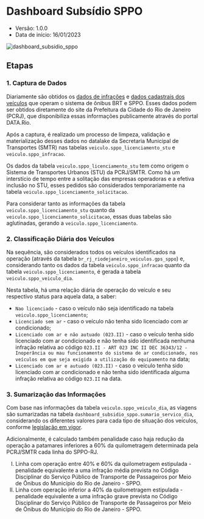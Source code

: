 # Dashboard Subsídio SPPO

* Versão: 1.0.0
* Data de início: 16/01/2023

![dashboard_subsidio_sppo](https://user-images.githubusercontent.com/66736583/227094879-fc446ea3-e1c5-483e-94e7-51b2f76c4f19.png)

## Etapas

### 1. Captura de Dados
Diariamente são obtidos os [dados de infrações](https://www.data.rio/documents/multas-aplicadas-aos-modos-de-transporte-nos-últimos-cinco-anos) e [dados cadastrais dos veículos](https://www.data.rio/documents/dados-cadastrais-dos-veículos-que-operam-o-sistema-de-ônibus-brt-e-sppo) que operam o sistema de ônibus BRT e SPPO. Esses dados podem ser obtidos diretamente do site da Prefeitura da Cidade do Rio de Janeiro (PCRJ), que disponibiliza essas informações publicamente através do portal DATA.Rio.

Após a captura, é realizado um processo de limpeza, validação e materialização desses dados no datalake da Secretaria Municipal de Transportes (SMTR) nas tabelas `veiculo.sppo_licenciamento_stu` e `veiculo.sppo_infracao`.

Os dados da tabela `veiculo.sppo_licenciamento_stu` tem como origem o Sistema de Transportes Urbanos (STU) da PCRJ/SMTR. Como há um interstício de tempo entre a solitação das empresas operadoras e a efetiva inclusão no STU, esses pedidos são considerados temporariamente na tabela `veiculo.sppo_licenciamento_solicitacao`.

Para considerar tanto as informações da tabela `veiculo.sppo_licenciamento_stu` quanto da `veiculo.sppo_licenciamento_solicitacao`, essas duas tabelas são aglutinadas, gerando a `veiculo.sppo_licenciamento`.

### 2. Classificação Diária dos Veículos
Na sequência, são considerados todos os veículos identificados na operação (através da tabela `br_rj_riodejaneiro_veiculos.gps_sppo`) e, considerando tanto os dados da tabela `veiculo.sppo_infracao` quanto da tabela `veiculo.sppo_licenciamento`, é gerada a tabela `veiculo.sppo_veiculo_dia`.

Nesta tabela, há uma relação diária de operação do veículo e seu respectivo status para aquela data, a saber:
* `Nao licenciado` - caso o veículo não seja identificado na tabela `veiculo.sppo_licenciamento`;
* `Licenciado sem ar` - caso o veículo não tenha sido licenciado com ar condicionado;
* `Licenciado com ar e não autuado (023.II)` - caso o veículo tenha sido licenciado com ar condicionado e não tenha sido identificada nenhuma infração relativa ao código `023.II - ART 023 INC II DEC 36343/12 - Inoperância ou mau funcionamento do sistema de ar condicionado, nos veículos em que seja exigida a utilização do equipamento` na data;
* `Licenciado com ar e autuado (023.II)` - caso o veículo tenha sido licenciado com ar condicionado e não tenha sido identificada alguma infração relativa ao código `023.II` na data.

### 3. Sumarização das Informações
Com base nas informações da tabela `veiculo.sppo_veiculo_dia`, as viagens são sumarizadas na tabela `dashboard_subsidio_sppo.sumario_servico_dia`, considerando os diferentes valores para cada tipo de situação dos veículos, conforme [legislação em vigor](https://transportes.prefeitura.rio/subsidio).

Adicionalmente, é calculado também penalidade caso haja redução da operação a patamares inferiores a 60% da quilometragem determinada pela PCRJ/SMTR cada linha do SPPO-RJ.
<ol type="I">
<li>Linha com operação entre 40% e 60% da quilometragem estipulada - penalidade equivalente a uma infração média prevista no Código Disciplinar do Serviço Público de Transporte de Passageiros por Meio de Ônibus do Município do Rio de Janeiro - SPPO.
</li>
<li>Linha com operação inferior a 40% da quilometragem estipulada - penalidade equivalente a uma infração grave prevista no Código Disciplinar do Serviço Público de Transporte de Passageiros por Meio de Ônibus do Município do Rio de Janeiro - SPPO.</li>
</ol>
